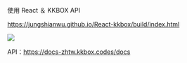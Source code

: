 使用 React ＆ KKBOX API

https://jungshianwu.github.io/React-kkbox/build/index.html

<img src="https://github.com/JungShianWU/React-kkbox/blob/master/index.png"/>

API：https://docs-zhtw.kkbox.codes/docs

